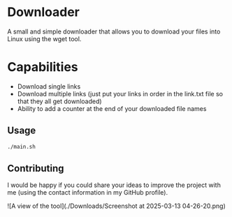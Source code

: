 # Downloader

A small and simple downloader that allows you to download your files into Linux using the wget tool.

# Capabilities
+ Download single links
+ Download multiple links (just put your links in order in the link.txt file so that they all get downloaded)
+ Ability to add a counter at the end of your downloaded file names

## Usage

```bash
./main.sh
```

## Contributing

I would be happy if you could share your ideas to improve the project with me (using the contact information in my GitHub profile).



![A view of the tool](./Downloads/Screenshot at 2025-03-13 04-26-20.png)
